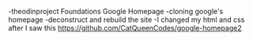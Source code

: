 -theodinproject Foundations Google Homepage 
-cloning google's homepage
-deconstruct and rebuild the site
-I changed my html and css after I saw this https://github.com/CatQueenCodes/google-homepage2  
